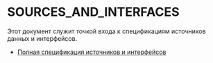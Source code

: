 # SOURCES_AND_INTERFACES

Этот документ служит точкой входа к спецификациям источников данных и интерфейсов.

- [Полная спецификация источников и интерфейсов](99-data-sources-and-data-spec.md)
